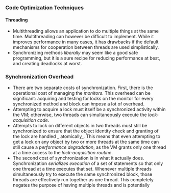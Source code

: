 ### Code Optimization Techniques

#### Threading

- Multithreading allows an application to do multiple things at the same time. Multithreading can however be difficult
  to implement. While it improves performance in many cases, it has drawbacks if the default mechanisms for cooperation
  between threads are used simplistically.
- Synchronizing methods _liberally_ may seem like a good safe programming, but it is a sure recipe for reducing
  performance at best, and creating deadlocks at worst.

### Synchronization Overhead

- There are two separate costs of synchronization. First, there is the operational cost of managing the _monitors_. This
  overhead can be significant: acquiring and testing for locks on the monitor for every synchronized method and block
  can _impose_ a lot of overhead.
- Attempting to acquire a lock must itself be a synchronized activity within the VM; otherwise, two threads can
  simultaneously execute the _lock-acquisition code_.
- Attempts to lock on different objects in two threads must still be synchronized to ensure that the object identity
  check and granting of the lock are handled _
  atomically_. This means that even attempting to get a lock on any object by two or more threads at the same time can
  still cause a _performance degradation_, as the VM grants only one thread at a time access to the _lock-acquisition
  routine_.
- The second cost of synchronization is in what it actually does. Synchronization _serializes execution_ of a set of
  statements so that only one thread at a time executes that set. Whenever multiple threads simultaneously try to
  execute the same synchronized block, those threads are effectively run together as one thread. This completely negates the purpose of having multiple threads and is potentially
